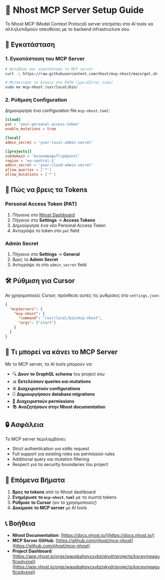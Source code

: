 # 🔧 Nhost MCP Server Setup Guide

Το Nhost MCP (Model Context Protocol) server επιτρέπει στα AI tools να αλληλεπιδρούν απευθείας με το backend infrastructure σου.

## 🚀 Εγκατάσταση

### 1. Εγκατάσταση του MCP Server

```bash
# Κατέβασε και εγκατέστησε το MCP server
curl -L https://raw.githubusercontent.com/nhost/mcp-nhost/main/get.sh | bash

# Μετακίνησε το binary στο PATH (χρειάζεται sudo)
sudo mv mcp-nhost /usr/local/bin/
```

### 2. Ρύθμιση Configuration

Δημιούργησε ένα configuration file `mcp-nhost.toml`:

```toml
[cloud]
pat = 'your-personal-access-token'
enable_mutations = true

[local]
admin_secret = 'your-local-admin-secret'

[[projects]]
subdomain = 'kxcevmeaguflcpdyxnsl'
region = 'eu-central-1'
admin_secret = 'your-cloud-admin-secret'
allow_queries = ['*']
allow_mutations = ['*']
```

## 🔑 Πώς να βρεις τα Tokens

### Personal Access Token (PAT)

1. Πήγαινε στο [Nhost Dashboard](https://app.nhost.io/orgs/waupbahqvcxvbzixkydr/projects/kxcevmeaguflcpdyxnsl)
2. Πήγαινε στο **Settings** → **Access Tokens**
3. Δημιούργησε ένα νέο Personal Access Token
4. Αντιγράψε το token στο `pat` field

### Admin Secret

1. Πήγαινε στο **Settings** → **General**
2. Βρες το **Admin Secret**
3. Αντιγράψε το στο `admin_secret` field

## 🛠️ Ρύθμιση για Cursor

Αν χρησιμοποιείς Cursor, πρόσθεσε αυτές τις ρυθμίσεις στο `settings.json`:

```json
{
  "mcpServers": {
    "mcp-nhost": {
      "command": "/usr/local/bin/mcp-nhost",
      "args": ["start"]
    }
  }
}
```

## 🎯 Τι μπορεί να κάνει το MCP Server

Με το MCP server, τα AI tools μπορούν να:

- 🔍 **Δουν το GraphQL schema** του project σου
- 📊 **Εκτελέσουν queries και mutations**
- ⚙️ **Διαχειριστούν configurations**
- 🗄️ **Δημιουργήσουν database migrations**
- 🔐 **Διαχειριστούν permissions**
- 📚 **Αναζητήσουν στην Nhost documentation**

## 🔒 Ασφάλεια

Το MCP server περιλαμβάνει:

- Strict authentication για κάθε request
- Full support για existing roles και permission rules
- Additional query και mutation filtering
- Respect για τα security boundaries του project

## 🚀 Επόμενα Βήματα

1. **Βρες τα tokens** από το Nhost dashboard
2. **Ενημέρωσε το `mcp-nhost.toml`** με τα σωστά tokens
3. **Ρύθμισε το Cursor** (αν το χρησιμοποιείς)
4. **Δοκίμασε το MCP server** με AI tools

## 📞 Βοήθεια

- **Nhost Documentation**: [https://docs.nhost.io/](https://docs.nhost.io/)
- **MCP Server GitHub**: [https://github.com/nhost/mcp-nhost](https://github.com/nhost/mcp-nhost)
- **Project Dashboard**: [https://app.nhost.io/orgs/waupbahqvcxvbzixkydr/projects/kxcevmeaguflcpdyxnsl](https://app.nhost.io/orgs/waupbahqvcxvbzixkydr/projects/kxcevmeaguflcpdyxnsl) 